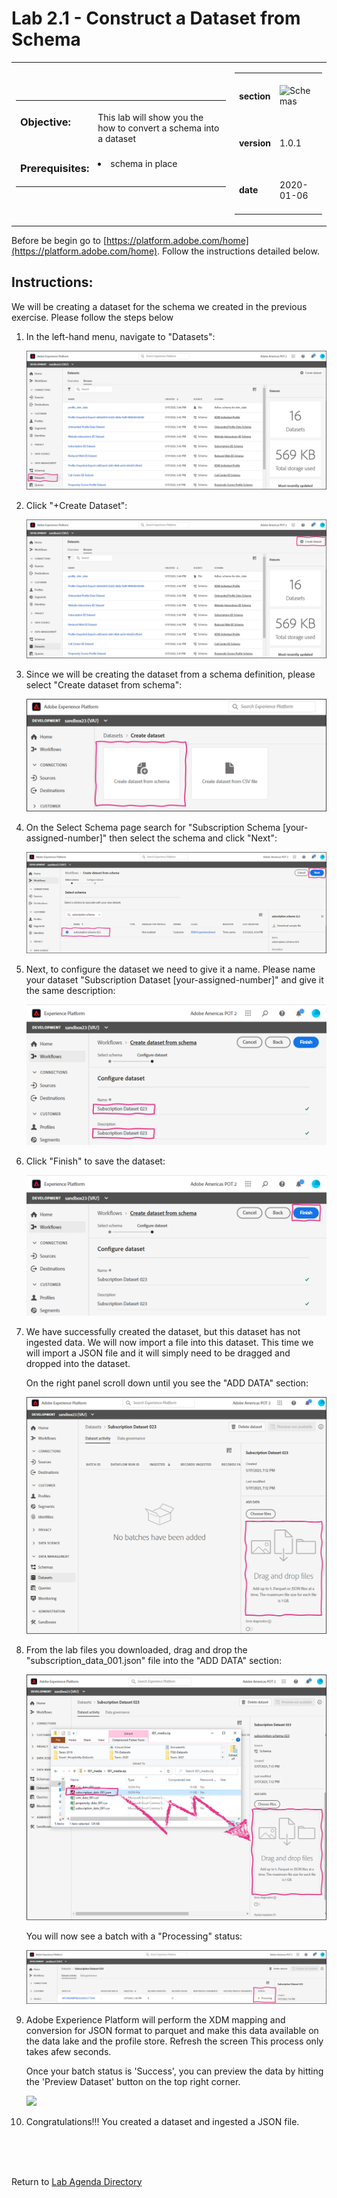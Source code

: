 Lab 2.1 - Construct a Dataset from Schema
==========
<table style="border-collapse: collapse; border: none;" class="tab" cellspacing="0" cellpadding="0">

<tr style="border: none;">

<div align="left">
<td width="600" style="border: none;">
<table>
<tbody valign="top">
      <tr width="500">
            <td valign="top"><h3>Objective:</h3></td>
            <td valign="top"><br>This lab will show you the how to convert a schema into a dataset
            </td>
     </tr>
     <tr width="500">
           <td valign="top"><h3>Prerequisites:</h3></td>
           <td valign="top"><br>
                            <li>schema in place
           </td>
     </tr>
</tbody>
</table>
</td>
</div>

<div align="right">
<td style="border: none;" valign="top">

<table>
<tbody valign="top">
      <tr>
            <td valign="middle" height="70"><b>section</b></td>
            <td valign="middle" height="70"><img src="https://github.com/adobe/AEP-Hands-on-Labs/blob/master/assets/images/left_hand_nav_menu_schemas.png?raw=true" alt="Schemas"></td>
      </tr>
      <tr>
            <td valign="middle" height="70"><b>version</b></td>
            <td valign="middle" height="70">1.0.1</td>
      </tr>
      <tr>
            <td valign="middle" height="70"><b>date</b></td>
            <td valign="middle" height="70">2020-01-06</td>
      </tr>
</tbody>
</table>
</td>
</div>

</tr>
</table>

Before be begin go to [https://platform.adobe.com/home](https://platform.adobe.com/home). Follow the instructions detailed below.

Instructions:
-----------------

We will be creating a dataset for the schema we created in the previous exercise. Please follow the steps below
1. In the left-hand menu, navigate to "Datasets":

      <!--
      ![Demo](./images/datasetshome.png)
      -->
      <kbd><img src="./images/datasetshome.png"  /></kbd>
      
2. Click "+Create Dataset": 

      <!--
      ![Demo](./images/datasetcreate.png)
      -->
      <kbd><img src="./images/datasetcreate.png"  /></kbd>
      
3. Since we will be creating the dataset from a schema definition, please select "Create dataset from schema":

      <!--
      ![Demo](./images/datasetcreate2.png)
      -->
      <kbd><img src="./images/datasetcreate2.png"  /></kbd>
 
4. On the Select Schema page search for "Subscription Schema [your-assigned-number]" then select the schema and click "Next":
      
      <!--
      ![Demo](./images/datasetschema.png)
      -->
      <kbd><img src="./images/datasetschema.png"  /></kbd>
      
5. Next, to configure the dataset we need to give it a name. Please name your dataset "Subscription Dataset [your-assigned-number]" and give it the same description: 
      
      <!--
      ![Demo](./images/datasetname.png) 
      -->
      <kbd><img src="./images/datasetname.png"  /></kbd>
 
6. Click "Finish" to save the dataset:
      
      <!--
      ![Demo](./images/datasetfinish.png) 
      -->
      <kbd><img src="./images/datasetfinish.png"  /></kbd> 

7. We have successfully created the dataset, but this dataset has not ingested data. We will now import a file into this dataset. This time we will import a JSON file and it will simply need to be dragged and dropped into the dataset. 

    On the right panel scroll down until you see the "ADD DATA" section:
    <!--  
    ![Demo](./images/datasetadddata.png) 
    -->
    <kbd><img src="./images/datasetadddata.png"  /></kbd> 

8. From the lab files you downloaded, drag and drop the "subscription_data_001.json" file into the "ADD DATA" section:

      ![Demo](./images/datasetbatchdragdrop.png)

      You will now see a batch with a "Processing" status:
    <!---
    ![Demo](./images/datasetbatch.png)
    --->
    <kbd><img src="./images/datasetbatch.png"  /></kdb>

9. Adobe Experience Platform will perform the XDM mapping and conversion for JSON format to parquet and make this data available on the data lake and the profile store. Refresh the screen This process only takes afew seconds.

    Once your batch status is 'Success', you can preview the data by hitting the 'Preview Dataset' button on the top right corner.

    <!--  
    ![Demo](./images/datasetpreview.png)
     -->
     
    <kbd><img src="./images/datasetpreview.png"  /></kdb>

10. Congratulations!!! You created a dataset and ingested a JSON file.


<br>
<br>
<br>

Return to [Lab Agenda Directory](https://github.com/adobe/AEP-Hands-on-Labs/blob/master/labs/media/README.md#lab-agenda)


